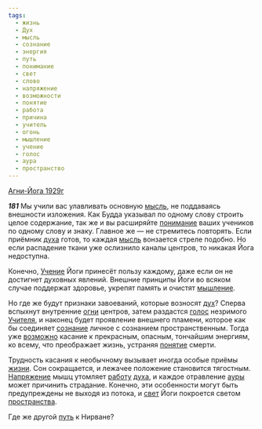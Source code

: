 ```yaml
---
tags:
  - жизнь
  - Дух
  - мысль
  - сознание
  - энергия
  - путь
  - понимание
  - свет
  - слово
  - напряжение
  - возможности
  - понятие
  - работа
  - причина
  - учитель
  - огонь
  - мышление
  - учение
  - голос
  - аура
  - пространство
---
```


[Агни-Йога 1929г](/agni/1929)

___181___
Мы учили вас улавливать основную [мысль](/tag/#мысль), не поддаваясь внешности изложения. Как Будда указывал по одному слову строить целое содержание, так же и вы расширяйте [понимание](/tag/#понимание) ваших учеников по одному слову и знаку. Главное же — не стремитесь повторять. Если приёмник [духа](/tag/#Дух) готов, то каждая [мысль](/tag/#мысль) вонзается стреле подобно. Но если распадение ткани уже ослизнило каналы центров, то никакая Йога недоступна.   

Конечно, [Учение](/tag/#учение) Йоги принесёт пользу каждому, даже если он не достигнет духовных явлений. Внешние принципы Йоги во всяком случае поддержат здоровье, укрепят память и очистят [мышление](/tag/#мышление).   

Но где же будут признаки завоеваний, которые возносят [дух](/tag/#Дух)? Сперва вспыхнут внутренние [огни](/tag/#огонь) центров, затем раздастся [голос](/tag/#голос) незримого [Учителя](/tag/#учитель), и наконец будет проявление внешнего пламени, которое как бы соединяет [сознание](/tag/#сознание) личное с сознанием пространственным. Тогда уже [возможно](/tag/#возможности) касание к прекрасным, опасным, тончайшим энергиям, ко всему, что преображает жизнь, устраняя [понятие](/tag/#понятие) смерти.   

Трудность касания к необычному вызывает иногда особые приёмы [жизни](/tag/#жизнь). Сон сокращается, и лежачее положение становится тягостным. [Напряжение](/tag/#напряжение) мышц утомляет [работу](/tag/#работа) [духа](/tag/#Дух), и каждое отравление [ауры](/tag/#аура) может причинить страдание. Конечно, эти особенности могут быть предупреждены не выходя из потока, и [свет](/tag/#свет) Йоги покроется светом [пространства](/tag/#пространство).   

Где же другой [путь](/tag/#путь) к Нирване?
